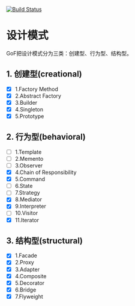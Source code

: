 [![Build Status](https://travis-ci.org/bigkun/design_pattern.svg?branch=master)](https://travis-ci.org/bigkun/design_pattern)
# 设计模式
GoF把设计模式分为三类：创建型、行为型、结构型。

## 1. 创建型(creational)
- [x] 1.Factory Method 
- [x] 2.Abstract Factory
- [x] 3.Builder
- [x] 4.Singleton
- [x] 5.Prototype
## 2. 行为型(behavioral)
- [ ] 1.Template
- [ ] 2.Memento
- [ ] 3.Observer
- [x] 4.Chain of Responsibility
- [x] 5.Command
- [ ] 6.State
- [ ] 7.Strategy
- [x] 8.Mediator
- [x] 9.Interpreter
- [ ] 10.Visitor
- [x] 11.Iterator
## 3. 结构型(structural)
- [x] 1.Facade
- [x] 2.Proxy
- [x] 3.Adapter
- [x] 4.Composite
- [x] 5.Decorator
- [x] 6.Bridge
- [x] 7.Flyweight